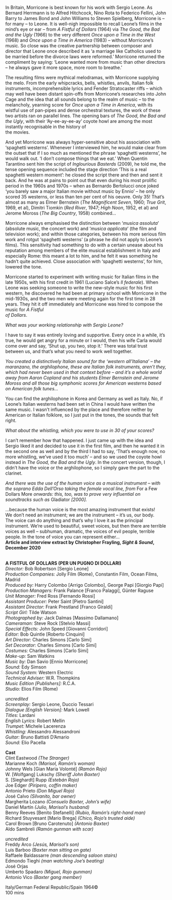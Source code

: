 

In Britain, Morricone is best known for his work with Sergio Leone. As Bernard Herrmann is to Alfred Hitchcock, Nino Rota to Federico Fellini, John Barry to James Bond and John Williams to Steven Spielberg, Morricone is – for many – to Leone. It is well-nigh impossible to recall Leone’s films in the mind’s eye or ear – from _A Fistful of Dollars_ (1964) via _The Good, the Bad and the Ugly_ (1966) to the very different _Once upon a Time in the West_ (1968) and _Once upon a Time in America_ (1983) – without Morricone’s music. So close was the creative partnership between composer and director that Leone once described it as  ‘a marriage like Catholics used to be married before the divorce laws were reformed.’ Morricone returned the compliment by saying: ‘Leone wanted more from music than other directors – he always gave it more space, more room to breathe.’

The resulting films were mythical melodramas, with Morricone supplying the melo. From the early whipcracks, bells, whistles, anvils, Italian folk instruments, incomprehensible lyrics and Fender Stratocaster riffs – which may well have been distant spin-offs from Morricone’s researches into John Cage and the idea that all sounds belong to the realm of music – to the melancholy, yearning score for _Once upon a Time in America_, with its wistful use of pan-pipes and dense orchestral textures, the work of these two artists ran on parallel lines. The opening bars of _The Good, the Bad and the Ugly_, with their ‘Ay-ee-ay-ee-ay’ coyote howl are among the most instantly recognisable in the history of  
the movies.

And yet Morricone was always hyper-sensitive about his association with ‘spaghetti westerns’. Whenever I interviewed him, he would make clear from the outset that if I so much as mentioned the phrase ‘spaghetti westerns’, he would walk out. ‘I don’t compose things that we eat.’ When Quentin Tarantino sent him the script of _Inglourious Basterds_ (2009), he told me, the tense opening sequence included the stage direction ‘This is a real spaghetti western moment’: he closed the script there and then and sent it back. And he was at pains to point out that even during his most prolific period in the 1960s and 1970s – when as Bernardo Bertolucci once joked ‘you barely saw a major Italian movie without music by Ennio’ – he only scored 35 westerns, or less than ten per cent of his oeuvre. Only 35! That’s almost as many as Elmer Bernstein (_The Magnificent Seven_, 1960; _True Grit_, 1969, et al), Dimitri Tiomkin (_Red River_, 1947; _High Noon_, 1952, et al) and Jerome Moross (_The Big Country_, 1958) combined…

Morricone always emphasised the distinction between ‘_musica assoluta_’ (absolute music, the concert work) and ‘_musica applicata_’ (the film and television work); and within those categories, between his more serious film work and rotgut ‘spaghetti westerns’ (a phrase he did not apply to Leone’s films). This sensitivity had something to do with a certain unease about his reputation among members of the elite musical establishment in Italy and especially Rome: this meant a lot to him, and he felt it was something he hadn’t quite achieved. Close association with ‘spaghetti westerns’, for him, lowered the tone.

Morricone started to experiment with writing music for Italian films in the late 1950s, with his first credit in 1961 (Luciano Salce’s _Il federale_). When Leone was seeking someone to write the new-style music for his first western, he discovered he had been at primary school with Morricone in the mid-1930s, and the two men were meeting again for the first time in 28 years. They hit it off immediately and Morricone was hired to compose the music for _A Fistful  
of Dollars_.

_What was your working relationship with Sergio Leone?_

I have to say it was entirely loving and supportive. Every once in a while, it’s true, he would get angry for a minute or I would, then his wife Carla would come over and say, ‘Shut up, you two, stop it.’ There was total trust between us, and that’s what you need to work well together.

_You created a distinctively Italian sound for the ‘western all’Italiana’ – the maranzano, the arghilophone, these are Italian folk instruments, aren’t they, which had never been used in that context before – and it’s a whole world away from Aaron Copland and his students Elmer Bernstein and Jerome Moross and all those big symphonic scores for American westerns based on American folk tunes…_

You can find the arghilophone in Korea and Germany as well as Italy. No, if Leone’s Italian westerns had been set in China I would have written the same music. I wasn’t influenced by the place and therefore neither by American or Italian folklore, so I just put in the tones, the sounds that felt right.

_What about the whistling, which you were to use in 30 of your scores?_

I can’t remember how that happened. I just came up with the idea and Sergio liked it and decided to use it in the first film, and then he wanted it in the second one as well and by the third I had to say, ‘That’s enough now, no more whistling, we’ve used it too much’ – and so we used the coyote howl instead in _The Good, the Bad and the Ugly_. In the concert version, though, I didn’t have the voice or the arghilophone, so I simply gave the part to the clarinet.

_And there was the use of the human voice as a musical instrument – with the soprano Edda Dell’Orso taking the female vocal line, from_ For a Few Dollars More _onwards: this, too, was to prove very influential on soundtracks such as_ Gladiator _[2000]._

...because the human voice is the most amazing instrument that exists!  
We don’t need an instrument; we are the instrument – it’s us, our body.  
The voice can do anything and that’s why I love it as the principal instrument. We’re used to beautiful, sweet voices, but then there are terrible voices as well – subhuman, dramatic, the voices of evil people, terrible people. In the tone of voice you can represent either...  
**Article and interview extract by Christopher Frayling, _Sight & Sound_, December 2020**
<br><br>


**A FISTFUL OF DOLLARS (PER UN PUGNO DI DOLLARI)**<br>
_Director:_ Bob Robertson [Sergio Leone]<br>
_Production Companies:_ Jolly Film (Rome), Constantin Film, Ocean Films, Madrid<br>
_Produced by:_ Harry Colombo [Arrigo Colombo], George Papi [Giorgio Papi]<br>
_Production Managers:_ Frank Palance [Franco Palaggi], Günter Raguse<br>
_Unit Manager:_ Fred Ross [Fernando Rossi]<br>
_Assistant Producer:_ Peter Saint [Pietro Santini]<br>
_Assistant Director:_ Frank Prestland [Franco Giraldi]<br>
_Script Girl:_ Tilde Watson<br>
_Photographed by:_  Jack Dalmas [Massimo Dallamano]<br>
_Cameraman:_ Steve Rock [Stelvio Massi]<br>
_Special Effects:_ John Speed [Giovanni Corridori]<br>
_Editor:_ Bob Quintle [Roberto Cinquini]<br>
_Art Director:_ Charles Simons [Carlo Simi]<br>
_Set Decorator:_ Charles Simons [Carlo Simi]<br>
_Costumes:_ Charles Simons [Carlo Simi]<br>
_Make-up:_ Sam Watkins<br>
_Music by:_ Dan Savio [Ennio Morricone]<br>
_Sound:_ Edy Simson<br>
_Sound System:_ Western Electric<br>
_Technical Adviser:_ W.R. Thompkins<br>
_Music Edition [Publishers]:_ R.C.A.<br>
_Studio:_ Elios Film (Rome)<br>

_uncredited_<br>
_Screenplay:_ Sergio Leone, Duccio Tessari<br>
_Dialogue [English Version]:_ Mark Lowell<br>
_Titles:_ Lardani<br>
_English Lyrics:_ Robert Mellin<br>
_Trumpet:_ Michele Lacerenza<br>
_Whistling:_ Alessandro Alessandroni<br>
_Guitar:_ Bruno Battisti D’Amario<br>
_Sound:_ Elio Pacella<br>

**Cast**<br>
Clint Eastwood _(The Stranger)_<br>
Marianne Koch _(Marisol, Ramón’s woman)_<br>
Johnny Wels [Gian Maria Volonté] _(Ramón Rojo)_<br>
W. [Wolfgang] Lukschy _(Sheriff John Baxter)_<br>
S. [Sieghardt] Rupp _(Estebán Rojo)_<br>
Joe Edger _(Piripero, coffin maker)_<br>
Antonio Prieto _(Don Miguel Rojo)_<br>
José Calvo _(Silvanito, bar owner)_<br>
Margherita Lozano _(Consuelo Baxter, John’s wife)_<br>
Daniel Martín _(Julio, Marisol’s husband)_<br>
Benny Reeves [Benito Stefanelli]  _(Rubio, Ramón’s right-hand man)_<br>
Richard Stuyvesant [Mario Brega]  _(Chico, Rojo’s trusted aide)_<br>
Carol Brown [Bruno Carotenuto] _(Antonio Baxter)_<br>
Aldo Sambreli _(Ramón gunman with scar)_<br>

_uncredited_<br>
Freddy Arco _(Jesús, Marisol’s son)_<br>
Luis Barboo _(Baxter man sitting on gate)_<br>
Raffaele Baldassarre  _(man descending saloon stairs)_<br>
Edmondo Tieghi _(man watching Joe’s beating)_<br>
José Orjas<br>
Umberto Spadaro _(Miguel, Rojo gunman)_<br>
Antonio Vico _(Baxter gang member)_<br>

Italy/German Federal Republic/Spain 1964©<br>
100 mins
<br><br>


<!--stackedit_data:
eyJoaXN0b3J5IjpbLTE5NDk4MzY4NDddfQ==
-->